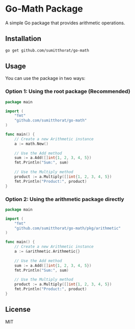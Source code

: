 # Go-Math Package

A simple Go package that provides arithmetic operations.

## Installation

```bash
go get github.com/sumitthorat/go-math
```

## Usage

You can use the package in two ways:

### Option 1: Using the root package (Recommended)

```go
package main

import (
    "fmt"
    "github.com/sumitthorat/go-math"
)

func main() {
    // Create a new Arithmetic instance
    a := math.New()
    
    // Use the Add method
    sum := a.Add([]int{1, 2, 3, 4, 5})
    fmt.Println("Sum:", sum)
    
    // Use the Multiply method
    product := a.Multiply([]int{1, 2, 3, 4, 5})
    fmt.Println("Product:", product)
}
```

### Option 2: Using the arithmetic package directly

```go
package main

import (
    "fmt"
    "github.com/sumitthorat/go-math/pkg/arithmetic"
)

func main() {
    // Create a new Arithmetic instance
    a := &arithmetic.Arithmetic{}
    
    // Use the Add method
    sum := a.Add([]int{1, 2, 3, 4, 5})
    fmt.Println("Sum:", sum)
    
    // Use the Multiply method
    product := a.Multiply([]int{1, 2, 3, 4, 5})
    fmt.Println("Product:", product)
}
```

## License

MIT
